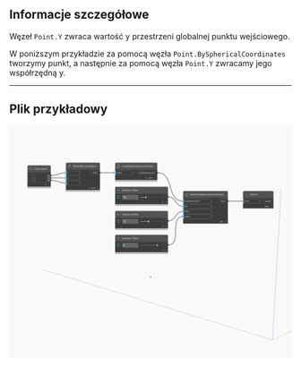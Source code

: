 ## Informacje szczegółowe
Węzeł `Point.Y` zwraca wartość y przestrzeni globalnej punktu wejściowego.

W poniższym przykładzie za pomocą węzła `Point.BySphericalCoordinates` tworzymy punkt, a następnie za pomocą węzła `Point.Y` zwracamy jego współrzędną y.

___
## Plik przykładowy

![Y](./Autodesk.DesignScript.Geometry.Point.Y_img.jpg)

